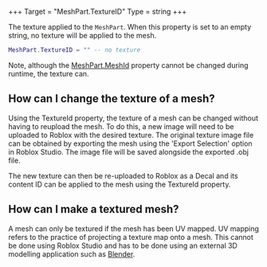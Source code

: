 +++
Target = "MeshPart.TextureID"
Type = string
+++

The texture applied to the `MeshPart`. When this property is set to an empty string, no texture will be applied to the mesh.```luaMeshPart.TextureID = "" -- no texture```Note, although the [MeshPart.MeshId](https://developer.roblox.com/api-reference/property/MeshPart/MeshId) property cannot be changed during runtime, the texture can.## How can I change the texture of a mesh?Using the TextureId property, the texture of a mesh can be changed without having to reupload the mesh. To do this, a new image will need to be uploaded to Roblox with the desired texture. The original texture image file can be obtained by exporting the mesh using the 'Export Selection' option in Roblox Studio. The image file will be saved alongside the exported .obj file.The new texture can then be re-uploaded to Roblox as a Decal and its content ID can be applied to the mesh using the TextureId property.## How can I make a textured mesh?A mesh can only be textured if the mesh has been UV mapped. UV mapping refers to the practice of projecting a texture map onto a mesh. This cannot be done using Roblox Studio and has to be done using an external 3D modelling application such as [Blender][1].[1]: https://www.blender.org/